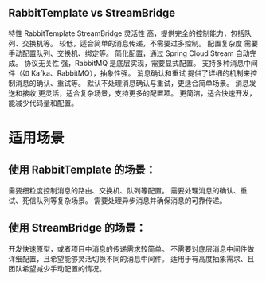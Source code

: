 

## RabbitTemplate vs StreamBridge
            
特性	                       RabbitTemplate	                        StreamBridge
灵活性          	高，提供完全的控制能力，包括队列、交换机等。      	较低，适合简单的消息传递，不需要过多控制。
配置复杂度	    需要手动配置队列、交换机、绑定等。	            简化配置，通过 Spring Cloud Stream 自动完成。
协议无关性	    强，RabbitMQ 是底层实现，需要显式配置。	            支持多种消息中间件（如 Kafka、RabbitMQ），抽象性强。
消息确认和重试	提供了详细的机制来控制消息的确认、重试等。	                默认不处理消息确认与重试，更适合简单场景。
消息发送和接收	更灵活，适合复杂场景，支持更多的配置项。	                更简洁，适合快速开发，能减少代码量和配置。


# 适用场景
## 使用 RabbitTemplate 的场景：
需要细粒度控制消息的路由、交换机、队列等配置。
需要处理消息的确认、重试、死信队列等复杂场景。
需要处理异步消息并确保消息的可靠传递。
## 使用 StreamBridge 的场景：
开发快速原型，或者项目中消息的传递需求较简单。
不需要对底层消息中间件做详细配置，且希望能够灵活切换不同的消息中间件。
适用于有高度抽象需求、且团队希望减少手动配置的情况。
